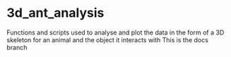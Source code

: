 # 3d_ant_analysis
Functions and scripts used to analyse and plot the data in the form of a 3D skeleton for an animal and the object it interacts with
This is the docs branch